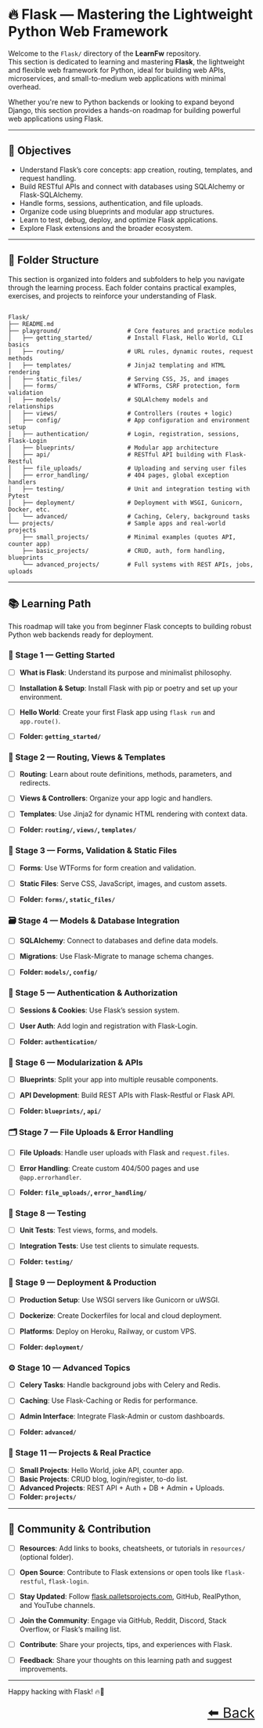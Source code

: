 # 🔥 Flask — Mastering the Lightweight Python Web Framework

Welcome to the `Flask/` directory of the **LearnFw** repository.  
This section is dedicated to learning and mastering **Flask**, the lightweight and flexible web framework for Python, ideal for building web APIs, microservices, and small-to-medium web applications with minimal overhead.

Whether you're new to Python backends or looking to expand beyond Django, this section provides a hands-on roadmap for building powerful web applications using Flask.

---

## 🎯 Objectives

- Understand Flask’s core concepts: app creation, routing, templates, and request handling.
- Build RESTful APIs and connect with databases using SQLAlchemy or Flask-SQLAlchemy.
- Handle forms, sessions, authentication, and file uploads.
- Organize code using blueprints and modular app structures.
- Learn to test, debug, deploy, and optimize Flask applications.
- Explore Flask extensions and the broader ecosystem.

---

## 📂 Folder Structure
This section is organized into folders and subfolders to help you navigate through the learning process. Each folder contains practical examples, exercises, and projects to reinforce your understanding of Flask.

```text

Flask/ 
├── README.md 
├── playground/                   # Core features and practice modules 
│   ├── getting_started/          # Install Flask, Hello World, CLI basics 
│   ├── routing/                  # URL rules, dynamic routes, request methods 
│   ├── templates/                # Jinja2 templating and HTML rendering 
│   ├── static_files/             # Serving CSS, JS, and images 
│   ├── forms/                    # WTForms, CSRF protection, form validation 
│   ├── models/                   # SQLAlchemy models and relationships 
│   ├── views/                    # Controllers (routes + logic) 
│   ├── config/                   # App configuration and environment setup 
│   ├── authentication/           # Login, registration, sessions, Flask-Login 
│   ├── blueprints/               # Modular app architecture 
│   ├── api/                      # RESTful API building with Flask-Restful 
│   ├── file_uploads/             # Uploading and serving user files 
│   ├── error_handling/           # 404 pages, global exception handlers 
│   ├── testing/                  # Unit and integration testing with Pytest 
│   ├── deployment/               # Deployment with WSGI, Gunicorn, Docker, etc. 
│   └── advanced/                 # Caching, Celery, background tasks 
└── projects/                     # Sample apps and real-world projects 
    ├── small_projects/           # Minimal examples (quotes API, counter app) 
    ├── basic_projects/           # CRUD, auth, form handling, blueprints 
    └── advanced_projects/        # Full systems with REST APIs, jobs, uploads

```

---

## 📚 Learning Path

This roadmap will take you from beginner Flask concepts to building robust Python web backends ready for deployment.


### 🧭 Stage 1 — Getting Started
- [ ] **What is Flask**: Understand its purpose and minimalist philosophy.
- [ ] **Installation & Setup**: Install Flask with pip or poetry and set up your environment.
- [ ] **Hello World**: Create your first Flask app using `flask run` and `app.route()`.
- [ ] **Folder: `getting_started/`**


### 🧱 Stage 2 — Routing, Views & Templates
- [ ] **Routing**: Learn about route definitions, methods, parameters, and redirects.
- [ ] **Views & Controllers**: Organize your app logic and handlers.
- [ ] **Templates**: Use Jinja2 for dynamic HTML rendering with context data.
- [ ] **Folder: `routing/`, `views/`, `templates/`**


### 📝 Stage 3 — Forms, Validation & Static Files
- [ ] **Forms**: Use WTForms for form creation and validation.
- [ ] **Static Files**: Serve CSS, JavaScript, images, and custom assets.
- [ ] **Folder: `forms/`, `static_files/`**


### 🗃️ Stage 4 — Models & Database Integration
- [ ] **SQLAlchemy**: Connect to databases and define data models.
- [ ] **Migrations**: Use Flask-Migrate to manage schema changes.
- [ ] **Folder: `models/`, `config/`**


### 🔐 Stage 5 — Authentication & Authorization
- [ ] **Sessions & Cookies**: Use Flask’s session system.
- [ ] **User Auth**: Add login and registration with Flask-Login.
- [ ] **Folder: `authentication/`**


### 🧩 Stage 6 — Modularization & APIs
- [ ] **Blueprints**: Split your app into multiple reusable components.
- [ ] **API Development**: Build REST APIs with Flask-Restful or Flask API.
- [ ] **Folder: `blueprints/`, `api/`**


### 🗂️ Stage 7 — File Uploads & Error Handling
- [ ] **File Uploads**: Handle user uploads with Flask and `request.files`.
- [ ] **Error Handling**: Create custom 404/500 pages and use `@app.errorhandler`.
- [ ] **Folder: `file_uploads/`, `error_handling/`**


### 🧪 Stage 8 — Testing
- [ ] **Unit Tests**: Test views, forms, and models.
- [ ] **Integration Tests**: Use test clients to simulate requests.
- [ ] **Folder: `testing/`**


### 🚀 Stage 9 — Deployment & Production
- [ ] **Production Setup**: Use WSGI servers like Gunicorn or uWSGI.
- [ ] **Dockerize**: Create Dockerfiles for local and cloud deployment.
- [ ] **Platforms**: Deploy on Heroku, Railway, or custom VPS.
- [ ] **Folder: `deployment/`**


### ⚙️ Stage 10 — Advanced Topics
- [ ] **Celery Tasks**: Handle background jobs with Celery and Redis.
- [ ] **Caching**: Use Flask-Caching or Redis for performance.
- [ ] **Admin Interface**: Integrate Flask-Admin or custom dashboards.
- [ ] **Folder: `advanced/`**


### 🧠 Stage 11 — Projects & Real Practice
- [ ] **Small Projects**: Hello World, joke API, counter app.
- [ ] **Basic Projects**: CRUD blog, login/register, to-do list.
- [ ] **Advanced Projects**: REST API + Auth + DB + Admin + Uploads.
- [ ] **Folder: `projects/`**

---

## 🤝 Community & Contribution

- [ ] **Resources**: Add links to books, cheatsheets, or tutorials in `resources/` (optional folder).
- [ ] **Open Source**: Contribute to Flask extensions or open tools like `flask-restful`, `flask-login`.
- [ ] **Stay Updated**: Follow [flask.palletsprojects.com](https://flask.palletsprojects.com/), GitHub, RealPython, and YouTube channels.
- [ ] **Join the Community**: Engage via GitHub, Reddit, Discord, Stack Overflow, or Flask’s mailing list.
- [ ] **Contribute**: Share your projects, tips, and experiences with Flask.
- [ ] **Feedback**: Share your thoughts on this learning path and suggest improvements.


---

Happy hacking with Flask! 🔥🐍  

<div align="right" style="font-size: 2em;">
    <a href="../README.md">⬅️ Back</a>
</div>
